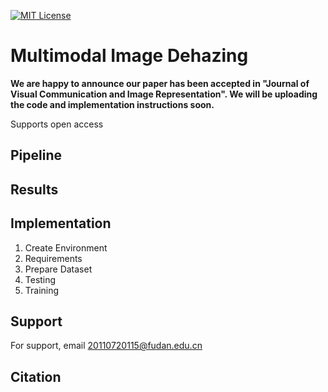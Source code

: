 


[![MIT License](https://img.shields.io/badge/License-MIT-green.svg)](https://choosealicense.com/licenses/mit/)



# Multimodal Image Dehazing
**We are happy to announce our paper has been accepted in "Journal of Visual Communication and Image Representation". We will be uploading the code and implementation instructions soon.**



Supports open access
 

## Pipeline

## Results

## Implementation 
1. Create Environment
2. Requirements
3. Prepare Dataset
4. Testing
5. Training

## Support

For support, email 20110720115@fudan.edu.cn


## Citation





